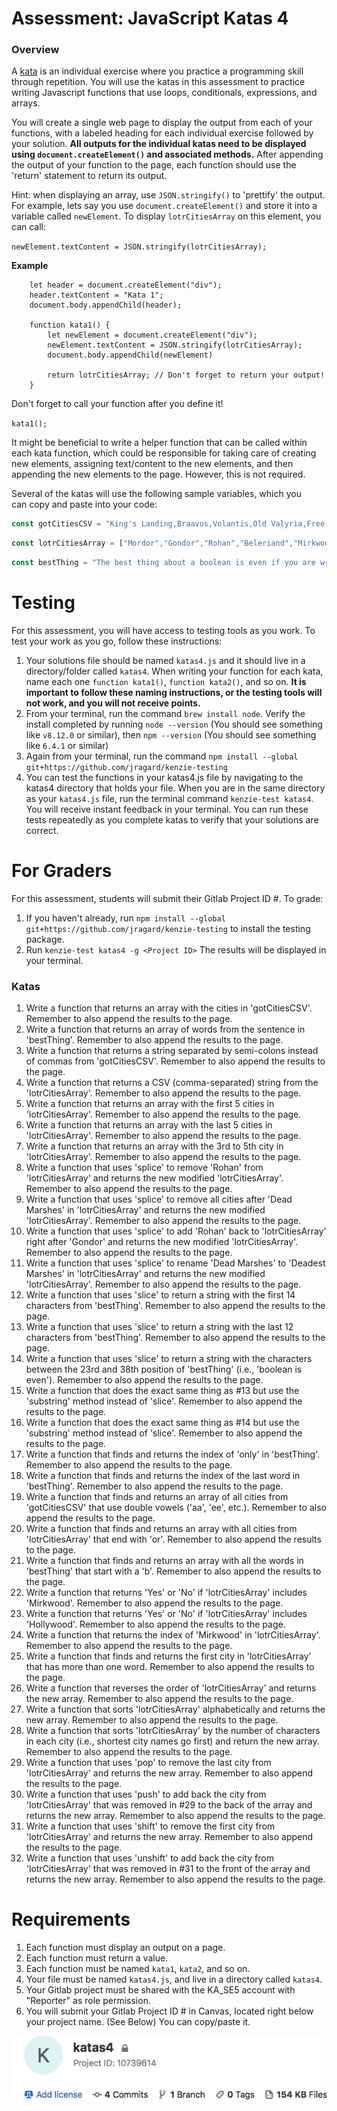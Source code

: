 # Assessment: JavaScript Katas 4 #

### Overview ###

A [kata](https://en.wikipedia.org/wiki/Kata_(programming)) is an individual exercise where you practice a programming skill through repetition.
You will use the katas in this assessment to practice writing Javascript functions that use loops, conditionals, expressions, and arrays.

You will create a single web page to display the output from each of your functions, with a labeled heading for each individual exercise 
followed by your solution. **All outputs for the individual katas need to be displayed using `document.createElement()` and associated 
methods.** After appending the output of your function to the page, each function should use the 'return' statement to return its output.

Hint: when displaying an array, use `JSON.stringify()` to 'prettify' the output. For example, lets say you use `document.createElement()` 
and store it into a variable called `newElement`.  To display `lotrCitiesArray` on this element, you can call:

`newElement.textContent = JSON.stringify(lotrCitiesArray);`

**Example**

```
    let header = document.createElement("div");
    header.textContent = "Kata 1";
    document.body.appendChild(header);
    
    function kata1() {
        let newElement = document.createElement("div");
        newElement.textContent = JSON.stringify(lotrCitiesArray);
        document.body.appendChild(newElement)

        return lotrCitiesArray; // Don't forget to return your output!
    }
```
Don't forget to call your function after you define it!

`kata1();`

It might be beneficial to write a helper function that can be called within each kata function, which could be responsible for taking care of creating new 
elements, assigning text/content to the new elements, and then appending the new elements to the page.  However, this is not required.

Several of the katas will use the following sample variables, which you can copy and paste into your code:

```js
const gotCitiesCSV = "King's Landing,Braavos,Volantis,Old Valyria,Free Cities,Qarth,Meereen";
```

```js
const lotrCitiesArray = ["Mordor","Gondor","Rohan","Beleriand","Mirkwood","Dead Marshes","Rhun","Harad"];
```

```js
const bestThing = "The best thing about a boolean is even if you are wrong you are only off by a bit";
```
# Testing #

For this assessment, you will have access to testing tools as you work.  To test your work as you go, follow these instructions:

1. Your solutions file should be named `katas4.js` and it should live in a directory/folder called `katas4`.  When writing your function for each kata, name each one `function kata1()`, `function kata2()`, and so on.  **It is important to follow these naming instructions, or the testing tools will not work, and you will not receive points.**
2. From your terminal, run the command `brew install node`. Verify the install completed by running `node --version` (You should see something like `v8.12.0` or similar), then `npm --version` (You should see something like `6.4.1` or similar)
3. Again from your terminal, run the command `npm install --global git+https://github.com/jragard/kenzie-testing`
4. You can test the functions in your katas4.js file by navigating to the katas4 directory that holds your file.  When you are in the same directory as your `katas4.js` file, run the terminal command `kenzie-test katas4`.  You will receive instant feedback in your terminal.  You can run these tests repeatedly as you complete katas to verify that your solutions are correct.

# For Graders #

For this assessment, students will submit their Gitlab Project ID #.  To grade:

1.  If you haven't already, run `npm install --global git+https://github.com/jragard/kenzie-testing` to install the testing package.
2.  Run `kenzie-test katas4 -g <Project ID>`  The results will be displayed in your terminal.

### Katas
1.  Write a function that returns an array with the cities in 'gotCitiesCSV'.  Remember to also append the results to the page.
2.  Write a function that returns an array of words from the sentence in 'bestThing'. Remember to also append the results to the page.
3.  Write a function that returns a string separated by semi-colons instead of commas from 'gotCitiesCSV'. Remember to also append the results to the page.
4.  Write a function that returns a CSV (comma-separated) string from the 'lotrCitiesArray'. Remember to also append the results to the page.
5.  Write a function that returns an array with the first 5 cities in 'lotrCitiesArray'. Remember to also append the results to the page.
6.  Write a function that returns an array with the last 5 cities in 'lotrCitiesArray'. Remember to also append the results to the page.
7.  Write a function that returns an array with the 3rd to 5th city in 'lotrCitiesArray'. Remember to also append the results to the page.
8.  Write a function that uses 'splice' to remove 'Rohan' from 'lotrCitiesArray' and returns the new modified 'lotrCitiesArray'. Remember to also append the results to the page.
9.  Write a function that uses 'splice' to remove all cities after 'Dead Marshes' in 'lotrCitiesArray' and returns the new modified 'lotrCitiesArray'. Remember to also append the results to the page.
10.  Write a function that uses 'splice' to add 'Rohan' back to 'lotrCitiesArray' right after 'Gondor' and returns the new modified 'lotrCitiesArray'. Remember to also append the results to the page.
11.  Write a function that uses 'splice' to rename 'Dead Marshes' to 'Deadest Marshes' in 'lotrCitiesArray' and returns the new modified 'lotrCitiesArray'. Remember to also append the results to the page.
12.  Write a function that uses 'slice' to return a string with the first 14 characters from 'bestThing'. Remember to also append the results to the page.
13.  Write a function that uses 'slice' to return a string with the last 12 characters from 'bestThing'. Remember to also append the results to the page.
14.  Write a function that uses 'slice' to return a string with the characters between the 23rd and 38th position of 'bestThing' (i.e., 'boolean is even'). Remember to also append the results to the page.
15.  Write a function that does the exact same thing as #13 but use the 'substring' method instead of 'slice'. Remember to also append the results to the page.
16.  Write a function that does the exact same thing as #14 but use the 'substring' method instead of 'slice'. Remember to also append the results to the page.
17.  Write a function that finds and returns the index of 'only' in 'bestThing'. Remember to also append the results to the page.
18.  Write a function that finds and returns the index of the last word in 'bestThing'. Remember to also append the results to the page.
19.  Write a function that finds and returns an array of all cities from 'gotCitiesCSV' that use double vowels ('aa', 'ee', etc.). Remember to also append the results to the page.
20.  Write a function that finds and returns an array with all cities from 'lotrCitiesArray' that end with 'or'. Remember to also append the results to the page.
21.  Write a function that finds and returns an array with all the words in 'bestThing' that start with a 'b'. Remember to also append the results to the page.
22.  Write a function that returns 'Yes' or 'No' if 'lotrCitiesArray' includes 'Mirkwood'. Remember to also append the results to the page.
23.  Write a function that returns 'Yes' or 'No' if 'lotrCitiesArray' includes 'Hollywood'. Remember to also append the results to the page.
24.  Write a function that returns the index of 'Mirkwood' in 'lotrCitiesArray'. Remember to also append the results to the page.
25.  Write a function that finds and returns the first city in 'lotrCitiesArray' that has more than one word. Remember to also append the results to the page.
26.  Write a function that reverses the order of 'lotrCitiesArray' and returns the new array. Remember to also append the results to the page.
27.  Write a function that sorts 'lotrCitiesArray' alphabetically and returns the new array. Remember to also append the results to the page.
28.  Write a function that sorts 'lotrCitiesArray' by the number of characters in each city (i.e., shortest city names go first) and return the new array. Remember to also append the results to the page.
29.  Write a function that uses 'pop' to remove the last city from 'lotrCitiesArray' and returns the new array. Remember to also append the results to the page.
30.  Write a function that uses 'push' to add back the city from 'lotrCitiesArray' that was removed in #29 to the back of the array and returns the new array. Remember to also append the results to the page.
31.  Write a function that uses 'shift' to remove the first city from 'lotrCitiesArray' and returns the new array. Remember to also append the results to the page.
32.  Write a function that uses 'unshift' to add back the city from 'lotrCitiesArray' that was removed in #31 to the front of the array and returns the new array. Remember to also append the results to the page.

# Requirements #

1. Each function must display an output on a page.
2. Each function must return a value.
3. Each function must be named `kata1`, `kata2`, and so on.
4. Your file must be named `katas4.js`, and live in a directory called `katas4`.
5. Your Gitlab project must be shared with the KA_SE5 account with "Reporter" as role permission.
5. You will submit your Gitlab Project ID # in Canvas, located right below your project name. (See Below) You can copy/paste it.


![](project_id.png)
